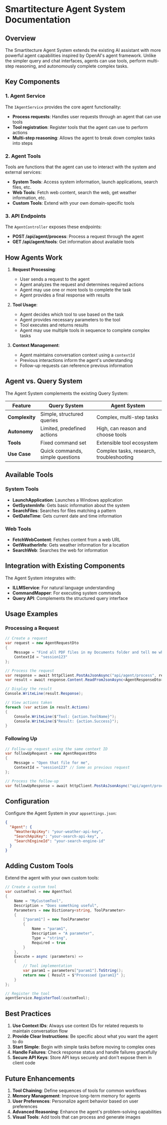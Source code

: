 # Smartitecture Agent System Documentation

## Overview

The Smartitecture Agent System extends the existing AI assistant with more powerful agent capabilities inspired by OpenAI's agent framework. Unlike the simpler query and chat interfaces, agents can use tools, perform multi-step reasoning, and autonomously complete complex tasks.

## Key Components

### 1. Agent Service

The `IAgentService` provides the core agent functionality:

- **Process requests**: Handles user requests through an agent that can use tools
- **Tool registration**: Register tools that the agent can use to perform actions
- **Multi-step reasoning**: Allows the agent to break down complex tasks into steps

### 2. Agent Tools

Tools are functions that the agent can use to interact with the system and external services:

- **System Tools**: Access system information, launch applications, search files, etc.
- **Web Tools**: Fetch web content, search the web, get weather information, etc.
- **Custom Tools**: Extend with your own domain-specific tools

### 3. API Endpoints

The `AgentController` exposes these endpoints:

- **POST /api/agent/process**: Process a request through the agent
- **GET /api/agent/tools**: Get information about available tools

## How Agents Work

1. **Request Processing**:
   - User sends a request to the agent
   - Agent analyzes the request and determines required actions
   - Agent may use one or more tools to complete the task
   - Agent provides a final response with results

2. **Tool Usage**:
   - Agent decides which tool to use based on the task
   - Agent provides necessary parameters to the tool
   - Tool executes and returns results
   - Agent may use multiple tools in sequence to complete complex tasks

3. **Context Management**:
   - Agent maintains conversation context using a `contextId`
   - Previous interactions inform the agent's understanding
   - Follow-up requests can reference previous information

## Agent vs. Query System

The Agent System complements the existing Query System:

| Feature | Query System | Agent System |
|---------|-------------|--------------|
| **Complexity** | Simple, structured queries | Complex, multi-step tasks |
| **Autonomy** | Limited, predefined actions | High, can reason and choose tools |
| **Tools** | Fixed command set | Extensible tool ecosystem |
| **Use Case** | Quick commands, simple questions | Complex tasks, research, troubleshooting |

## Available Tools

### System Tools

- **LaunchApplication**: Launches a Windows application
- **GetSystemInfo**: Gets basic information about the system
- **SearchFiles**: Searches for files matching a pattern
- **GetDateTime**: Gets current date and time information

### Web Tools

- **FetchWebContent**: Fetches content from a web URL
- **GetWeatherInfo**: Gets weather information for a location
- **SearchWeb**: Searches the web for information

## Integration with Existing Components

The Agent System integrates with:

- **ILLMService**: For natural language understanding
- **CommandMapper**: For executing system commands
- **Query API**: Complements the structured query interface

## Usage Examples

### Processing a Request

```csharp
// Create a request
var request = new AgentRequestDto
{
    Message = "Find all PDF files in my Documents folder and tell me which one was modified most recently",
    ContextId = "session123"
};

// Process the request
var response = await httpClient.PostAsJsonAsync("api/agent/process", request);
var result = await response.Content.ReadFromJsonAsync<AgentResponseDto>();

// Display the result
Console.WriteLine(result.Response);

// View actions taken
foreach (var action in result.Actions)
{
    Console.WriteLine($"Tool: {action.ToolName}");
    Console.WriteLine($"Result: {action.Success}");
}
```

### Following Up

```csharp
// Follow-up request using the same context ID
var followUpRequest = new AgentRequestDto
{
    Message = "Open that file for me",
    ContextId = "session123" // Same as previous request
};

// Process the follow-up
var followUpResponse = await httpClient.PostAsJsonAsync("api/agent/process", followUpRequest);
```

## Configuration

Configure the Agent System in your `appsettings.json`:

```json
{
  "Agent": {
    "WeatherApiKey": "your-weather-api-key",
    "SearchApiKey": "your-search-api-key",
    "SearchEngineId": "your-search-engine-id"
  }
}
```

## Adding Custom Tools

Extend the agent with your own custom tools:

```csharp
// Create a custom tool
var customTool = new AgentTool
{
    Name = "MyCustomTool",
    Description = "Does something useful",
    Parameters = new Dictionary<string, ToolParameter>
    {
        ["param1"] = new ToolParameter
        {
            Name = "param1",
            Description = "A parameter",
            Type = "string",
            Required = true
        }
    },
    Execute = async (parameters) =>
    {
        // Tool implementation
        var param1 = parameters["param1"].ToString();
        return new { Result = $"Processed {param1}" };
    }
};

// Register the tool
agentService.RegisterTool(customTool);
```

## Best Practices

1. **Use Context IDs**: Always use context IDs for related requests to maintain conversation flow
2. **Provide Clear Instructions**: Be specific about what you want the agent to do
3. **Start Simple**: Begin with simple tasks before moving to complex ones
4. **Handle Failures**: Check response status and handle failures gracefully
5. **Secure API Keys**: Store API keys securely and don't expose them in client code

## Future Enhancements

1. **Tool Chaining**: Define sequences of tools for common workflows
2. **Memory Management**: Improve long-term memory for agents
3. **User Preferences**: Personalize agent behavior based on user preferences
4. **Advanced Reasoning**: Enhance the agent's problem-solving capabilities
5. **Visual Tools**: Add tools that can process and generate images
